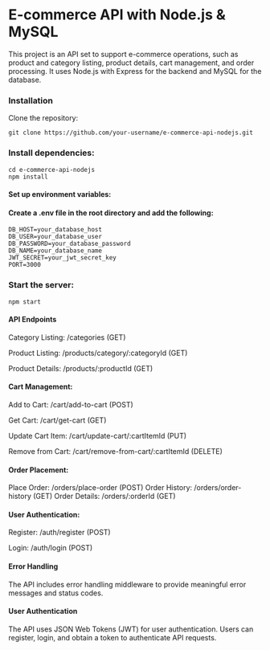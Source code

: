 # E-commerce API with Node.js & MySQL
This project is an API set to support e-commerce operations, such as product and category listing, product details, cart management, and order processing. It uses Node.js with Express for the backend and MySQL for the database.

### Installation

Clone the repository:



    git clone https://github.com/your-username/e-commerce-api-nodejs.git

### Install dependencies:

    cd e-commerce-api-nodejs
    npm install

#### Set up environment variables:


#### Create a .env file in the root directory and add the following:


    DB_HOST=your_database_host
    DB_USER=your_database_user
    DB_PASSWORD=your_database_password
    DB_NAME=your_database_name
    JWT_SECRET=your_jwt_secret_key
    PORT=3000

### Start the server:

    npm start

#### API Endpoints

Category Listing:   /categories (GET)

Product Listing: /products/category/:categoryId (GET)

Product Details: /products/:productId (GET)

#### Cart Management:

Add to Cart: /cart/add-to-cart (POST)

Get Cart: /cart/get-cart (GET)

Update Cart Item: /cart/update-cart/:cartItemId (PUT)

Remove from Cart: /cart/remove-from-cart/:cartItemId (DELETE)

#### Order Placement:

Place Order:  /orders/place-order (POST)
Order History: /orders/order-history (GET)
Order Details: /orders/:orderId (GET)

#### User Authentication:

Register: /auth/register (POST)

Login: /auth/login (POST)

#### Error Handling

The API includes error handling middleware to provide meaningful error messages and status codes.

#### User Authentication

The API uses JSON Web Tokens (JWT) for user authentication. Users can register, login, and obtain a token to authenticate API requests.
